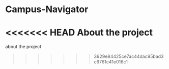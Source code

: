 # Campus-Navigator
<<<<<<< HEAD
 About the project
=======
about the project
>>>>>>> 3929e84425ce7ac44dac95bad3c6761c41e016c1
